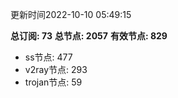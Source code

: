 更新时间2022-10-10 05:49:15

**总订阅: 73**
**总节点: 2057**
**有效节点: 829**
- ss节点: 477
- v2ray节点: 293
- trojan节点: 59
